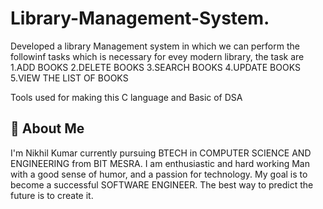 # Library-Management-System.

Developed a library Management system in which we can perform the followinf tasks which is necessary for evey modern library, the task are
1.ADD BOOKS
2.DELETE BOOKS
3.SEARCH BOOKS
4.UPDATE BOOKS
5.VIEW THE LIST OF BOOKS

Tools used for making this C language and Basic of DSA




## 🚀 About Me
I'm Nikhil Kumar currently pursuing BTECH in COMPUTER SCIENCE AND ENGINEERING from BIT MESRA. 
I am enthusiastic and hard working Man with a good sense of humor, and a passion for technology.
My goal is to become a successful SOFTWARE ENGINEER. The best way to predict the future is to create it.


